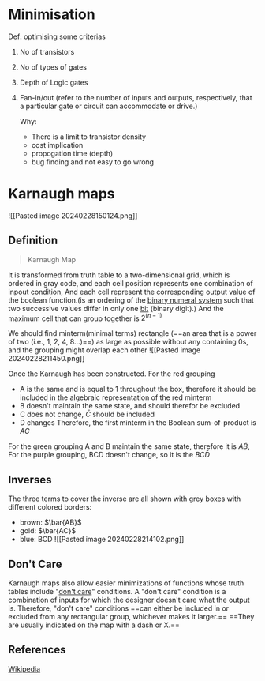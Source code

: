 # Minimisation 

Def: optimising some criterias

1. No of transistors 
2. No of types of gates 
3. Depth of Logic gates 
4. Fan-in/out (refer to the number of inputs and outputs, respectively, that a particular gate or circuit can accommodate or drive.)

	Why: 
	- There is a limit to transistor density 
	- cost implication 
	- propogation time (depth)
	- bug finding and not easy to go wrong 

# Karnaugh maps
![[Pasted image 20240228150124.png]]
## Definition 

>Karnaugh Map
>
It is transformed from truth table to a two-dimensional grid, which is ordered in gray code, and each cell position represents one combination of inpout condition, And each cell represent the corresponding output value of the boolean function.(is an ordering of the [binary numeral system](https://en.wikipedia.org/wiki/Binary_numeral_system "Binary numeral system") such that two successive values differ in only one [bit](https://en.wikipedia.org/wiki/Bit "Bit") (binary digit).) And the maximum cell that can group together is $2^(n-1)$  

We should find minterm(minimal terms) rectangle (==an area that is a power of two (i.e., 1, 2, 4, 8...)==) as large as possible without any containing 0s, and the grouping might overlap each other
![[Pasted image 20240228211450.png]]

Once the Karnaugh has been constructed. 
For the red grouping 
- A is the same and is equal to 1 throughout the box, therefore it should be included in the algebraic representation of the red minterm
- B doesn't maintain the same state, and should therefor be excluded 
- C does not change, $\bar{C}$ should be included 
- D changes 
Therefore, the first minterm in the Boolean sum-of-product is $A\bar{C}$  

For the green grouping A and B maintain the same state, therefore it is $A\bar{B}$, For the purple grouping, BCD doesn't change, so it is the $BC\bar{D}$ 

## Inverses 
The three terms to cover the inverse are all shown with grey boxes with different colored borders:

- brown: $\bar{AB}$ 
- gold: $\bar{AC}$
- blue: BCD
![[Pasted image 20240228214102.png]]
## Don't Care 
Karnaugh maps also allow easier minimizations of functions whose truth tables include "[don't care](https://en.wikipedia.org/wiki/Don%27t-care_(logic) "Don't-care (logic)")" conditions. A "don't care" condition is a combination of inputs for which the designer doesn't care what the output is. Therefore, "don't care" conditions ==can either be included in or excluded from any rectangular group, whichever makes it larger.== ==They are usually indicated on the map with a dash or X.==
## References 

[Wikipedia](https://en.wikipedia.org/wiki/Karnaugh_map)
